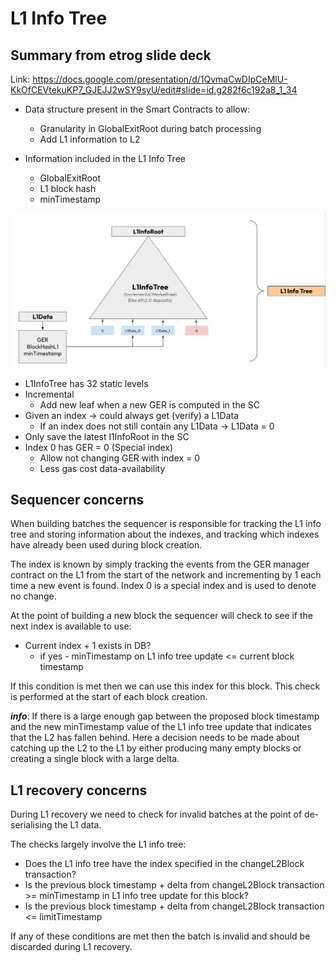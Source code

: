 # L1 Info Tree

## Summary from etrog slide deck

Link: https://docs.google.com/presentation/d/1QvmaCwDIpCeMlU-KkOfCEVtekuKP7_GJEJJ2wSY9syU/edit#slide=id.g282f6c192a8_1_34

- Data structure present in the Smart Contracts to allow:
  - Granularity in GlobalExitRoot during batch processing
  - Add L1 information to L2

- Information included in the L1 Info Tree
  - GlobalExitRoot
  - L1 block hash
  - minTimestamp

![diagram.png](diagram.png)

- L1InfoTree has 32 static levels
- Incremental
  - Add new leaf when a new GER is computed in the SC
- Given an index → could always get (verify) a L1Data
  - If an index does not still contain any L1Data → L1Data = 0
- Only save the latest l1InfoRoot in the SC
- Index 0 has GER = 0 (Special index)
  - Allow not changing GER with index = 0
  - Less gas cost data-availability

## Sequencer concerns

When building batches the sequencer is responsible for tracking the L1 info tree and storing information about the indexes, and tracking which indexes have already been used during block creation.

The index is known by simply tracking the events from the GER manager contract on the L1 from the start of the network and incrementing by 1 each time a new event is found.  Index 0 is a special index and is used to denote no change.

At the point of building a new block the sequencer will check to see if the next index is available to use:

- Current index + 1 exists in DB?
  - if yes - minTimestamp on L1 info tree update <= current block timestamp

If this condition is met then we can use this index for this block.  This check is performed at the start of each block creation.

***info***: If there is a large enough gap between the proposed block timestamp and the new minTimestamp value of the L1 info tree update that indicates that the L2 has fallen behind.  Here a decision needs to be made about catching up the L2 to the L1 by either producing many empty blocks or creating a single block with a large delta.

## L1 recovery concerns

During L1 recovery we need to check for invalid batches at the point of de-serialising the L1 data.

The checks largely involve the L1 info tree:

- Does the L1 info tree have the index specified in the changeL2Block transaction?
- Is the previous block timestamp + delta from changeL2Block transaction >= minTimestamp in L1 info tree update for this block?
- Is the previous block timestamp + delta from changeL2Block transaction <= limitTimestamp

If any of these conditions are met then the batch is invalid and should be discarded during L1 recovery.